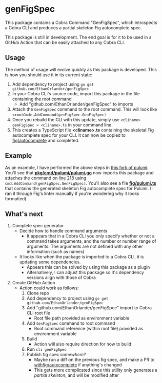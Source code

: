 # genFigSpec

This package contains a Cobra Command "GenFigSpec", which introspects a Cobra CLI and produces a partial skeleton Fig autocomplete spec.

This package is still in development. The end goal is for it to be used in a GitHub Action that can be easily attached to any Cobra CLI.

## Usage

The method of usage will evolve quickly as this package is developed. This is how you should use it in its current state:

1. Add dependency to project using `go get github.com/EthanOrlander/genFigSpec`
2. In your Cobra CLI's source code, import this package in the file containing the root command
    - Add "github.com/EthanOrlander/genFigSpec" to imports
3. Attach the `GenFigSpec` command to the root command. This will look like `<rootCmd>.AddCommand(genFigSpec.GenFigSpec)`
4. Once you rebuild the CLI with this update, simply use `<cliname> genFigSpec > <cliname>.ts` in your command line.
5. This creates a TypeScript file **\<cliname\>.ts** containing the skeletal Fig autocomplete spec for your CLI. It can now be copied to [fig/autocomplete](https://github.com/withfig/autocomplete) and completed.

## Example

As an example, I have performed the above steps in [this fork of pulumi](https://github.com/EthanOrlander/pulumi/tree/genFigSpec).
You'll see that [**pkg/cmd/pulumi/pulumi.go**](https://github.com/EthanOrlander/pulumi/blob/genFigSpec/pkg/cmd/pulumi/pulumi.go#L39) now imports this package and attaches the command on [line 218](https://github.com/EthanOrlander/pulumi/blob/genFigSpec/pkg/cmd/pulumi/pulumi.go#L218) using `cmd.AddCommand(genFigSpec.GenFigSpec)`.
You'll also see a file [**fig/pulumi.ts**](https://github.com/EthanOrlander/pulumi/blob/genFigSpec/fig/pulumi.ts) that contains the generated skeleton Fig autocomplete spec for Pulumi. (I ran it through Fig's linter manually if you're wondering why it looks formatted)

## What's next

1. Complete spec generator
    - Decide how to handle command arguments
      - It appears that in a Cobra CLI you only specify whether or not a command takes arguments, and the number or number range of arguments. The arguments are not defined with any other information (such as names)
    - It looks like when the package is imported to a Cobra CLI, it is updating some dependencies.
        - Appears this can be solved by using this package as a plugin
        - Alternatively, I can adjust this package so it's dependency versions align with those of Cobra
2. Create GitHub Action
    - Action could work as follows:
      1. Clone repo
      2. Add dependency to project using `go get github.com/EthanOrlander/genFigSpec`
      3. Add "github.com/EthanOrlander/genFigSpec" import to Cobra CLI root file
         - Root file path provided as environment variable
      4. Add `GenFigSpec` command to root command
         - Root command reference (within root file) provided as environment variable
      5. Build
         - Action will also require direction for how to build
      6. Run `cli genFigSpec`
      7. Publish fig spec *somewhere?*
         - Maybe run a diff on the previous fig spec, and make a PR to [withfig/autocomplete](https://github.com/withfig/autocomplete) if anything's changed
         - This gets more complicated since this utility only generates a *partial skeleton*, and will be modified after
